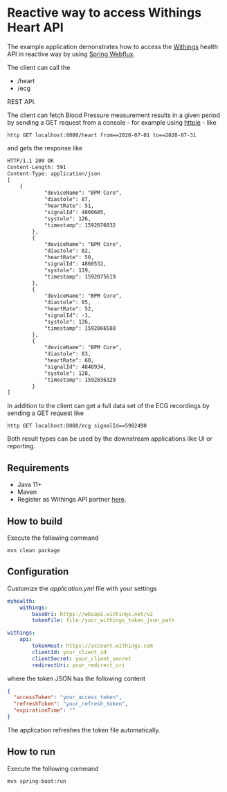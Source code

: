 # Reactive way to access Withings Heart API 
The example application demonstrates how to access the [Withings](https://developer.withings.com/) health API in reactive way
by using [Spring Webflux](https://docs.spring.io/spring/docs/current/spring-framework-reference/web-reactive.html).

The client can call the
* /heart
* /ecg

REST API.

The client can fetch Blood Pressure measurement results in a given period by sending
a GET request from a console - for example using [httpie](https://httpie.org/) - like
```
http GET localhost:8080/heart from==2020-07-01 to==2020-07-31
```
and gets the response like
```html
HTTP/1.1 200 OK
Content-Length: 591
Content-Type: application/json
[
    {
            "deviceName": "BPM Core",
            "diastole": 87,
            "heartRate": 51,
            "signalId": 4860685,
            "systole": 126,
            "timestamp": 1592076032
        },
        {
            "deviceName": "BPM Core",
            "diastole": 82,
            "heartRate": 50,
            "signalId": 4860532,
            "systole": 119,
            "timestamp": 1592075619
        },
        {
            "deviceName": "BPM Core",
            "diastole": 85,
            "heartRate": 52,
            "signalId": -1,
            "systole": 126,
            "timestamp": 1592066588
        },
        {
            "deviceName": "BPM Core",
            "diastole": 83,
            "heartRate": 60,
            "signalId": 4848934,
            "systole": 128,
            "timestamp": 1592036329
        }
]
```
In addition to the client can get a full data set of the ECG recordings by sending a GET request like
```
http GET localhost:8080/ecg signalId==5982490
```
Both result types can be used by the downstream applications like UI or reporting.

## Requirements
* Java 11+
* Maven
* Register as Withings API partner [here](https://account.withings.com/connectionuser/account_create).

## How to build
Execute the following command
```
mvn clean package
```
## Configuration
Customize the _application.yml_ file with your settings
```yaml
myhealth:
    withings:
        baseUri: https://wbsapi.withings.net/v2
        tokenFile: file:/your_withings_token_json_path

withings:
    api:
        tokenHost: https://account.withings.com
        clientId: your_client_id
        clientSecret: your_client_secret
        redirectUri: your_redirect_uri
```
where the token JSON has the following content
```json
{
  "accessToken": "your_access_token",
  "refreshToken": "your_refresh_token",
  "expirationTime": ""
}
```
The application refreshes the token file automatically.

## How to run
Execute the following command
```
mvn spring-boot:run
```
